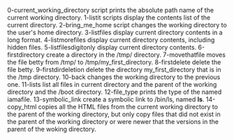 0-current_working_directory script prints the absolute path name of the current working directory.
1-listit scripts display the contents list of the current directory.
2-bring_me_home script changes the working directory to the user's home directory.
3-listfiles display current directory contents in a long format.
4-listmorefiles display current directory contents, including hidden files.
5-listfilesdigitonly display current directory contents.
6-firstdirectory create a directory in the /tmp/ directory.
7-movethatfile moves the file betty from /tmp/ to /tmp/my_first_directory.
8-firstdelete delete the file betty.
9-firstdirdeletion delete the directory my_first_directory that is in the /tmp directory.
10-back changes the working directory to the previous one.
11-lists list all files in current directory and the parent of the working directory and the /boot directory.
12-file_type prints the type of the named iamafile.
13-symbolic_link create a symbolic link to /bin/ls, named __ls__.
14-copy_html copies all the HTML files from the current working directory to the parent of the working directory, but only copy files that did not exist in the parent of the working directory or were newer that the versions in the parent of the woking directory.
